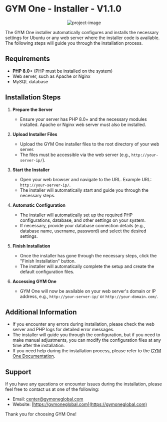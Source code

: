 # GYM One - Installer - V1.1.0

<p align="center"><img src="https://gymoneglobal.com/assets/img/text-color-logo.png" alt="project-image"></p>

The GYM One installer automatically configures and installs the necessary settings for Ubuntu or any web server where the installer code is available. The following steps will guide you through the installation process.

## Requirements

- **PHP 8.0+** (PHP must be installed on the system)
- Web server, such as Apache or Nginx
- MySQL database

## Installation Steps

1. **Prepare the Server**
   - Ensure your server has PHP 8.0+ and the necessary modules installed. Apache or Nginx web server must also be installed.

2. **Upload Installer Files**
   - Upload the GYM One installer files to the root directory of your web server.
   - The files must be accessible via the web server (e.g., `http://your-server-ip/`).

3. **Start the Installer**
   - Open your web browser and navigate to the URL. Example URL: `http://your-server-ip/`.
   - The installer will automatically start and guide you through the necessary steps.

4. **Automatic Configuration**
   - The installer will automatically set up the required PHP configurations, database, and other settings on your system.
   - If necessary, provide your database connection details (e.g., database name, username, password) and select the desired settings.

5. **Finish Installation**
   - Once the installer has gone through the necessary steps, click the "Finish Installation" button.
   - The installer will automatically complete the setup and create the default configuration files.

6. **Accessing GYM One**
   - GYM One will now be available on your web server's domain or IP address, e.g., `http://your-server-ip/` or `http://your-domain.com/`.

## Additional Information

- If you encounter any errors during installation, please check the web server and PHP logs for detailed error messages.
- The installer will guide you through the configuration, but if you need to make manual adjustments, you can modify the configuration files at any time after the installation.
- If you need help during the installation process, please refer to the [GYM One Documentation](https://gymoneglobal.com/docs).

## Support

If you have any questions or encounter issues during the installation, please feel free to contact us at one of the following:

- Email: center@gymoneglobal.com
- Website: [https://gymoneglobal.com](https://gymoneglobal.com)

Thank you for choosing GYM One!